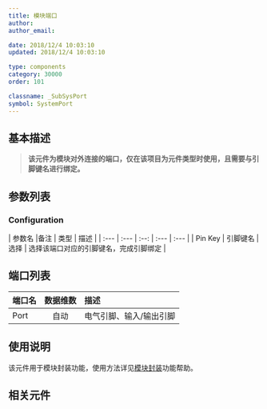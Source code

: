 ```yaml
---
title: 模块端口
author: 
author_email:

date: 2018/12/4 10:03:10
updated: 2018/12/4 10:03:10

type: components
category: 30000
order: 101

classname: _SubSysPort
symbol: SystemPort
---
```

## 基本描述



> **该元件为模块对外连接的端口，仅在该项目为元件类型时使用，且需要与引脚键名进行绑定。**

## 参数列表
### Configuration
| 参数名 |备注 | 类型 | 描述 |
| :--- | :--- | :--: | :--- | :--- |
| Pin Key | 引脚键名 | 选择 | 选择该端口对应的引脚键名，完成引脚绑定 |



## 端口列表

| 端口名 | 数据维数 | 描述 | 
| :--- | :--:  | :--- | 
| Port | 自动 | 电气引脚、输入/输出引脚 | 

 
<!-- | Output | X×Y |当所绑定引脚为输出连接类型时有效| -->
<!-- | Electrical | X×Y |当所绑定引脚为电气连接类型时有效| --> 

## 使用说明

该元件用于模块封装功能，使用方法详见[模块封装](../../../../../features/Basic/Mask/index.md)功能帮助。

## 相关元件

